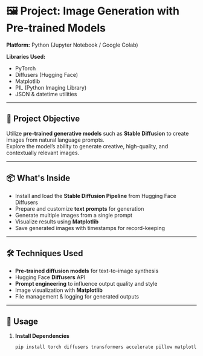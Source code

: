 # 🖼️ Project: Image Generation with Pre-trained Models

**Platform:** Python (Jupyter Notebook / Google Colab)  

**Libraries Used:**  
- PyTorch  
- Diffusers (Hugging Face)  
- Matplotlib  
- PIL (Python Imaging Library)  
- JSON & datetime utilities  

---

## 🎯 Project Objective
Utilize **pre-trained generative models** such as **Stable Diffusion** to create images from natural language prompts.  
Explore the model’s ability to generate creative, high-quality, and contextually relevant images.

---

## 📦 What's Inside
- Install and load the **Stable Diffusion Pipeline** from Hugging Face Diffusers  
- Prepare and customize **text prompts** for generation  
- Generate multiple images from a single prompt  
- Visualize results using **Matplotlib**  
- Save generated images with timestamps for record-keeping  

---

## 🛠 Techniques Used
- **Pre-trained diffusion models** for text-to-image synthesis  
- Hugging Face **Diffusers** API  
- **Prompt engineering** to influence output quality and style  
- Image visualization with **Matplotlib**  
- File management & logging for generated outputs  

---

## 🚀 Usage
1. **Install Dependencies**
   ```bash
   pip install torch diffusers transformers accelerate pillow matplotlib
